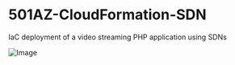 # 501AZ-CloudFormation-SDN
 IaC deployment of a video streaming PHP application using SDNs

![Image](https://github.com/user-attachments/assets/3473bae2-4b22-48ba-9036-22d597dbc94b)
